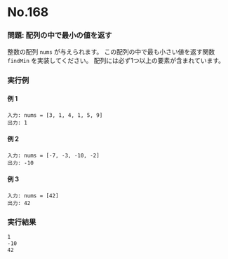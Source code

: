 # No.168

### 問題: 配列の中で最小の値を返す

整数の配列 `nums` が与えられます。
この配列の中で最も小さい値を返す関数 `findMin` を実装してください。
配列には必ず1つ以上の要素が含まれています。

### 実行例

#### 例 1

```
入力: nums = [3, 1, 4, 1, 5, 9]
出力: 1
```

#### 例 2

```
入力: nums = [-7, -3, -10, -2]
出力: -10
```

#### 例 3

```
入力: nums = [42]
出力: 42
```

### 実行結果

```sh
1
-10
42
```

